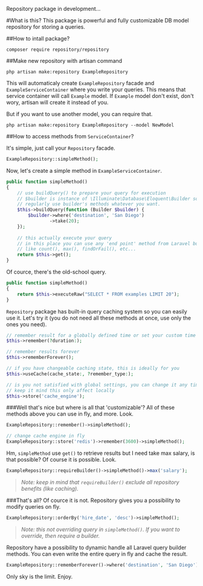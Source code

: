Repository package in development...

#What is this?
This package is powerful and fully customizable DB model repository for storing a queries.

##How to intall package?
```
composer require repository/repository
```

##Make new repository with artisan command
```
php artisan make:repository ExampleRepository
```
This will automaticaly create `ExampleRepository` facade and `ExampleServiceContainer` where you write your queries. This means that service container will call `Example` model. If `Example` model don't exist, don't wory, artisan will create it instead of you.

But if you want to use another model, you can require that.
```
php artisan make:repository ExampleRepository --model NewModel
```

##How to access methods from `ServiceContainer`?

It's simple, just call your `Repository` facade.
```php
ExampleRepository::simpleMethod();
```

Now, let's create a simple method in `ExampleServiceContainer`.
```php
public function simpleMethod()
{
    // use buildQuery() to prepare your query for execution
    // $builder is instance of \Illuminate\Database\Eloquent\Builder so you can 
    // regularly use builder's methods whatever you want.
    $this->buildQuery(function (Builder $builder) {
        $builder->where('destination', 'San Diego')
                ->take(20);
    });
    
    // this actually execute your query
    // in this place you can use any 'end point' method from Laravel builder
    // like count(), max(), findOrFail(), etc...
    return $this->get();
}
```

Of cource, there's the old-school query.
```php
public function simpleMethod()
{
    return $this->executeRaw("SELECT * FROM examples LIMIT 20");
}
```

`Repository` package has built-in query caching system so you can easily use it.
Let's try it (you do not need all these methods at once, use only the ones you need).
```php
// remember result for a globally defined time or set your custom time
$this->remember(?duration:);

// remember results forever
$this->rememberForever();

// if you have changeable caching state, this is ideally for you
$this->useCache(cache_state:, ?remember_type:);

// is you not satisfied with global settings, you can change it any time
// keep it mind this only affect locally
$this->store('cache_engine');
```

###Well that's nice but where is all that 'customizable'?
All of these methods above you can use in fly, and more. Look.
```php
ExampleRepository::remember()->simpleMethod();

// change cache engine in fly
ExampleRepository::store('redis')->remember(3600)->simpleMethod();
```

Hm, `simpleMethod` use `get()` to retrieve results but I need take max salary, is that possible? Of course it is possible. Look.
```php
ExampleRepository::requireBuilder()->simpleMethod()->max('salary');
```
> <i>Note: keep in mind that `requireBuilder()` exclude all repository benefits (like caching).</i>

###That's all?
Of cource it is not. Repository gives you a possibility to modify queries on fly.
```php
ExampleRepository::orderBy('hire_date', 'desc')->simpleMethod();
```
> <i>Note: this not overriding query in `simpleMethod()`. If you want to override, then require a builder.</i>

Repository have a possibility to dynamic handle all Laravel query builder methods. You can even write the entire query in fly and cache the result.
```php
ExampleRepository::rememberForever()->where('destination', 'San Diego')->get();
```
Only sky is the limit. Enjoy.